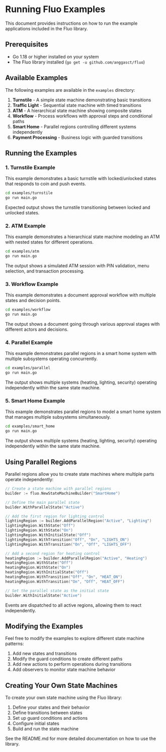 # Running Fluo Examples

This document provides instructions on how to run the example applications included in the Fluo library.

## Prerequisites

- Go 1.18 or higher installed on your system
- The Fluo library installed (`go get -u github.com/anggasct/fluo`)

## Available Examples

The following examples are available in the `examples` directory:

1. **Turnstile** - A simple state machine demonstrating basic transitions
2. **Traffic Light** - Sequential state machine with timed transitions
3. **ATM** - A hierarchical state machine showing composite states
4. **Workflow** - Process workflows with approval steps and conditional paths
5. **Smart Home** - Parallel regions controlling different systems independently
6. **Payment Processing** - Business logic with guarded transitions

## Running the Examples

### 1. Turnstile Example

This example demonstrates a basic turnstile with locked/unlocked states that responds to coin and push events.

```bash
cd examples/turnstile
go run main.go
```

Expected output shows the turnstile transitioning between locked and unlocked states.

### 2. ATM Example

This example demonstrates a hierarchical state machine modeling an ATM with nested states for different operations.

```bash
cd examples/atm
go run main.go
```

The output shows a simulated ATM session with PIN validation, menu selection, and transaction processing.

### 3. Workflow Example

This example demonstrates a document approval workflow with multiple states and decision points.

```bash
cd examples/workflow
go run main.go
```

The output shows a document going through various approval stages with different actors and decisions.

### 4. Parallel Example

This example demonstrates parallel regions in a smart home system with multiple subsystems operating concurrently.

```bash
cd examples/parallel
go run main.go
```

The output shows multiple systems (heating, lighting, security) operating independently within the same state machine.

### 5. Smart Home Example

This example demonstrates parallel regions to model a smart home system that manages multiple subsystems simultaneously.

```bash
cd examples/smart_home
go run main.go
```

The output shows multiple systems (heating, lighting, security) operating independently within the same state machine.

## Using Parallel Regions

Parallel regions allow you to create state machines where multiple parts operate independently:

```go
// Create a state machine with parallel regions
builder := fluo.NewStateMachineBuilder("SmartHome")

// Define the main parallel state
builder.WithParallelState("Active")

// Add the first region for lighting control
lightingRegion := builder.AddParallelRegion("Active", "Lighting")
lightingRegion.WithState("Off")
lightingRegion.WithState("On")
lightingRegion.WithInitialState("Off")
lightingRegion.WithTransition("Off", "On", "LIGHTS_ON")
lightingRegion.WithTransition("On", "Off", "LIGHTS_OFF")

// Add a second region for heating control
heatingRegion := builder.AddParallelRegion("Active", "Heating")
heatingRegion.WithState("Off")
heatingRegion.WithState("On")
heatingRegion.WithInitialState("Off")
heatingRegion.WithTransition("Off", "On", "HEAT_ON")
heatingRegion.WithTransition("On", "Off", "HEAT_OFF")

// Set the parallel state as the initial state
builder.WithInitialState("Active")
```

Events are dispatched to all active regions, allowing them to react independently.

## Modifying the Examples

Feel free to modify the examples to explore different state machine patterns:

1. Add new states and transitions
2. Modify the guard conditions to create different paths
3. Add new actions to perform operations during transitions
4. Add observers to monitor state machine behavior

## Creating Your Own State Machines

To create your own state machine using the Fluo library:

1. Define your states and their behavior
2. Define transitions between states
3. Set up guard conditions and actions
4. Configure initial states
5. Build and run the state machine

See the README.md for more detailed documentation on how to use the library.
